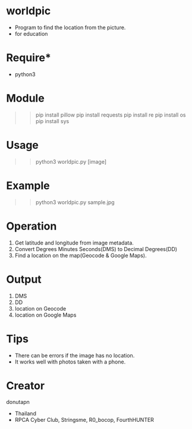 # worldpic
- Program to find the location from the picture.
- for education

# Require*
- python3

# Module
>> pip install pillow
>> pip install requests
>> pip install re
>> pip install os
>> pip install sys

# Usage
>> python3 worldpic.py [image]

# Example
>> python3 worldpic.py sample.jpg

# Operation
1. Get latitude and longitude from image metadata.
2. Convert Degrees Minutes Seconds(DMS) to Decimal Degrees(DD)
3. Find a location on the map(Geocode & Google Maps).

# Output
1. DMS
2. DD
3. location on Geocode
4. location on Google Maps

# Tips
- There can be errors if the image has no location.
- It works well with photos taken with a phone.

# Creator
donutapn
- Thailand
- RPCA Cyber Club, Stringsme, R0_bocop, FourthHUNTER
